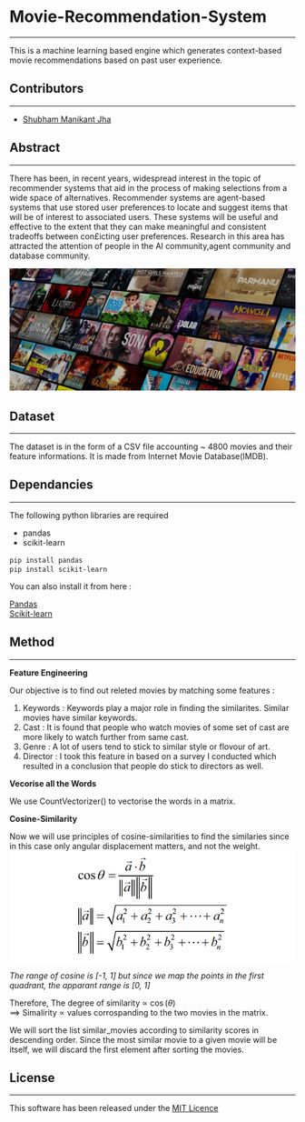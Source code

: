 # Movie-Recommendation-System
***

This is a machine learning based engine which generates context-based movie recommendations based on past user experience.

## Contributors
***

* [Shubham Manikant Jha](https://github.com/shubhamjha-cse)

## Abstract

***
There has been, in recent years, widespread interest in the topic of recommender systems that aid in the process of making selections from a wide space of alternatives. Recommender systems are agent-based systems that use stored user preferences to locate and suggest items that will be of interest to associated users. These systems will be useful and effective to the extent that they can make meaningful and consistent tradeoffs between con£icting user preferences. Research in this area has attracted the attention of people in the AI community,agent community and database community.

![](resources/netflix_movies_cover.jpg "Title")

## Dataset
***
The dataset is in the form of a CSV file accounting ~ 4800 movies and their feature informations. It is made from Internet Movie Database(IMDB).  

## Dependancies
***
The following python libraries are required
* pandas
* scikit-learn

~~~
pip install pandas
pip install scikit-learn
~~~

You can also install it from here :

[Pandas](https://pandas.pydata.org/)  
[Scikit-learn](https://scikit-learn.org/stable/install.html)


## Method 
***
**Feature Engineering**  

Our objective is to find out releted movies by matching some features :
1. Keywords : Keywords play a major role in finding the similarites. Similar movies have similar keywords.
2. Cast : It is found that people who watch movies of some set of cast are more likely to watch further from same cast.
3. Genre : A lot of users tend to stick to similar style or flovour of art.
4. Director  : I took this feature in based on a survey I conducted which resulted in a conclusion that people do stick to directors as well.  

**Vecorise all the Words**

We use CountVectorizer() to vectorise the words in a matrix.

**Cosine-Similarity**

Now we will use principles of cosine-similarities to find the similaries since in this case only angular displacement matters, and not the weight.
![](resources/cosine.png "Title")

*The range of cosine is [-1, 1] but since we map the points in the first quadrant, the apparant range is [0, 1]*

Therefore, The degree of similarity $\propto$ $\cos$($\theta$)  
$\implies$ Simalirity $\propto$ values corrospanding to the two movies in the matrix.


We will sort the list similar_movies according to similarity scores in descending order. Since the most similar movie to a given movie will be itself, we will discard the first element after sorting the movies.

## License

***
This software has been released under the [MIT Licence](LICENSE)



